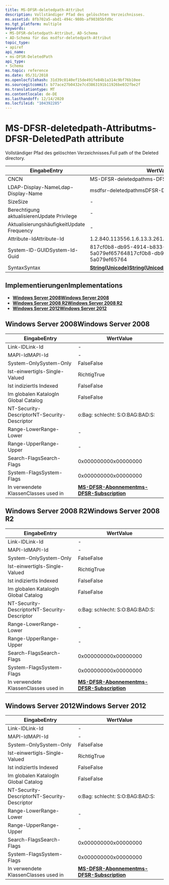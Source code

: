 ```yaml
---
title: MS-DFSR-deletedpath-Attribut
description: Vollständiger Pfad des gelöschten Verzeichnisses.
ms.assetid: 8fb702a5-abd1-494c-980b-af90385bfd9c
ms.tgt_platform: multiple
keywords:
- MS-DFSR-deletedpath-Attribut, AD-Schema
- AD-Schema für das msdfsr-deletedpath-Attribut
topic_type:
- apiref
api_name:
- ms-DFSR-DeletedPath
api_type:
- Schema
ms.topic: reference
ms.date: 05/31/2018
ms.openlocfilehash: 31d39c0140ef15de491fe84b1a314c9bf76b10ee
ms.sourcegitcommit: b77ace27b0432e7cd3863191b11926be032fbe2f
ms.translationtype: MT
ms.contentlocale: de-DE
ms.lasthandoff: 12/14/2020
ms.locfileid: "104392285"
---
```

# <a name="ms-dfsr-deletedpath-attribute"></a><span data-ttu-id="594c3-105">MS-DFSR-deletedpath-Attribut</span><span class="sxs-lookup"><span data-stu-id="594c3-105">ms-DFSR-DeletedPath attribute</span></span>

<span data-ttu-id="594c3-106">Vollständiger Pfad des gelöschten Verzeichnisses.</span><span class="sxs-lookup"><span data-stu-id="594c3-106">Full path of the Deleted directory.</span></span>



| <span data-ttu-id="594c3-107">Eingabe</span><span class="sxs-lookup"><span data-stu-id="594c3-107">Entry</span></span> | <span data-ttu-id="594c3-108">Wert</span><span class="sxs-lookup"><span data-stu-id="594c3-108">Value</span></span> |
|-------------------|---------------------------------------------|
| <span data-ttu-id="594c3-109">CN</span><span class="sxs-lookup"><span data-stu-id="594c3-109">CN</span></span>                | <span data-ttu-id="594c3-110">MS-DFSR-deletedpath</span><span class="sxs-lookup"><span data-stu-id="594c3-110">ms-DFSR-DeletedPath</span></span>                         |
| <span data-ttu-id="594c3-111">LDAP-Display-Name</span><span class="sxs-lookup"><span data-stu-id="594c3-111">Ldap-Display-Name</span></span> | <span data-ttu-id="594c3-112">msdfsr-deletedpath</span><span class="sxs-lookup"><span data-stu-id="594c3-112">msDFSR-DeletedPath</span></span>                          |
| <span data-ttu-id="594c3-113">Size</span><span class="sxs-lookup"><span data-stu-id="594c3-113">Size</span></span>              | \-                                          |
| <span data-ttu-id="594c3-114">Berechtigung aktualisieren</span><span class="sxs-lookup"><span data-stu-id="594c3-114">Update Privilege</span></span>  | \-                                          |
| <span data-ttu-id="594c3-115">Aktualisierungshäufigkeit</span><span class="sxs-lookup"><span data-stu-id="594c3-115">Update Frequency</span></span>  | \-                                          |
| <span data-ttu-id="594c3-116">Attribute-Id</span><span class="sxs-lookup"><span data-stu-id="594c3-116">Attribute-Id</span></span>      | <span data-ttu-id="594c3-117">1.2.840.113556.1.6.13.3.26</span><span class="sxs-lookup"><span data-stu-id="594c3-117">1.2.840.113556.1.6.13.3.26</span></span>                  |
| <span data-ttu-id="594c3-118">System-ID-GUID</span><span class="sxs-lookup"><span data-stu-id="594c3-118">System-Id-Guid</span></span>    | <span data-ttu-id="594c3-119">817cf0b8-db95-4914-b833-5a079ef65764</span><span class="sxs-lookup"><span data-stu-id="594c3-119">817cf0b8-db95-4914-b833-5a079ef65764</span></span>        |
| <span data-ttu-id="594c3-120">Syntax</span><span class="sxs-lookup"><span data-stu-id="594c3-120">Syntax</span></span>            | [<span data-ttu-id="594c3-121">**String(Unicode)**</span><span class="sxs-lookup"><span data-stu-id="594c3-121">**String(Unicode)**</span></span>](s-string-unicode.md) |



## <a name="implementations"></a><span data-ttu-id="594c3-122">Implementierungen</span><span class="sxs-lookup"><span data-stu-id="594c3-122">Implementations</span></span>

-   [<span data-ttu-id="594c3-123">**Windows Server 2008**</span><span class="sxs-lookup"><span data-stu-id="594c3-123">**Windows Server 2008**</span></span>](#windows-server-2008)
-   [<span data-ttu-id="594c3-124">**Windows Server 2008 R2**</span><span class="sxs-lookup"><span data-stu-id="594c3-124">**Windows Server 2008 R2**</span></span>](#windows-server-2008-r2)
-   [<span data-ttu-id="594c3-125">**Windows Server 2012**</span><span class="sxs-lookup"><span data-stu-id="594c3-125">**Windows Server 2012**</span></span>](#windows-server-2012)

## <a name="windows-server-2008"></a><span data-ttu-id="594c3-126">Windows Server 2008</span><span class="sxs-lookup"><span data-stu-id="594c3-126">Windows Server 2008</span></span>



| <span data-ttu-id="594c3-127">Eingabe</span><span class="sxs-lookup"><span data-stu-id="594c3-127">Entry</span></span> | <span data-ttu-id="594c3-128">Wert</span><span class="sxs-lookup"><span data-stu-id="594c3-128">Value</span></span> |
|------------------------|------------------------------------------------------------------|
| <span data-ttu-id="594c3-129">Link-ID</span><span class="sxs-lookup"><span data-stu-id="594c3-129">Link-Id</span></span>                | \-                                                               |
| <span data-ttu-id="594c3-130">MAPI-Id</span><span class="sxs-lookup"><span data-stu-id="594c3-130">MAPI-Id</span></span>                | \-                                                               |
| <span data-ttu-id="594c3-131">System-Only</span><span class="sxs-lookup"><span data-stu-id="594c3-131">System-Only</span></span>            | <span data-ttu-id="594c3-132">False</span><span class="sxs-lookup"><span data-stu-id="594c3-132">False</span></span>                                                            |
| <span data-ttu-id="594c3-133">Ist-einwertig</span><span class="sxs-lookup"><span data-stu-id="594c3-133">Is-Single-Valued</span></span>       | <span data-ttu-id="594c3-134">Richtig</span><span class="sxs-lookup"><span data-stu-id="594c3-134">True</span></span>                                                             |
| <span data-ttu-id="594c3-135">Ist indiziert</span><span class="sxs-lookup"><span data-stu-id="594c3-135">Is Indexed</span></span>             | <span data-ttu-id="594c3-136">False</span><span class="sxs-lookup"><span data-stu-id="594c3-136">False</span></span>                                                            |
| <span data-ttu-id="594c3-137">Im globalen Katalog</span><span class="sxs-lookup"><span data-stu-id="594c3-137">In Global Catalog</span></span>      | <span data-ttu-id="594c3-138">False</span><span class="sxs-lookup"><span data-stu-id="594c3-138">False</span></span>                                                            |
| <span data-ttu-id="594c3-139">NT-Security-Descriptor</span><span class="sxs-lookup"><span data-stu-id="594c3-139">NT-Security-Descriptor</span></span> | <span data-ttu-id="594c3-140">o:Bag: schlecht: S:</span><span class="sxs-lookup"><span data-stu-id="594c3-140">O:BAG:BAD:S:</span></span>                                                     |
| <span data-ttu-id="594c3-141">Range-Lower</span><span class="sxs-lookup"><span data-stu-id="594c3-141">Range-Lower</span></span>            | \-                                                               |
| <span data-ttu-id="594c3-142">Range-Upper</span><span class="sxs-lookup"><span data-stu-id="594c3-142">Range-Upper</span></span>            | \-                                                               |
| <span data-ttu-id="594c3-143">Search-Flags</span><span class="sxs-lookup"><span data-stu-id="594c3-143">Search-Flags</span></span>           | <span data-ttu-id="594c3-144">0x00000000</span><span class="sxs-lookup"><span data-stu-id="594c3-144">0x00000000</span></span>                                                       |
| <span data-ttu-id="594c3-145">System-Flags</span><span class="sxs-lookup"><span data-stu-id="594c3-145">System-Flags</span></span>           | <span data-ttu-id="594c3-146">0x00000000</span><span class="sxs-lookup"><span data-stu-id="594c3-146">0x00000000</span></span>                                                       |
| <span data-ttu-id="594c3-147">In verwendete Klassen</span><span class="sxs-lookup"><span data-stu-id="594c3-147">Classes used in</span></span>        | [<span data-ttu-id="594c3-148">**MS-DFSR-Abonnement**</span><span class="sxs-lookup"><span data-stu-id="594c3-148">**ms-DFSR-Subscription**</span></span>](c-msdfsr-subscription.md)<br/> |



## <a name="windows-server-2008-r2"></a><span data-ttu-id="594c3-149">Windows Server 2008 R2</span><span class="sxs-lookup"><span data-stu-id="594c3-149">Windows Server 2008 R2</span></span>



| <span data-ttu-id="594c3-150">Eingabe</span><span class="sxs-lookup"><span data-stu-id="594c3-150">Entry</span></span> | <span data-ttu-id="594c3-151">Wert</span><span class="sxs-lookup"><span data-stu-id="594c3-151">Value</span></span> |
|------------------------|------------------------------------------------------------------|
| <span data-ttu-id="594c3-152">Link-ID</span><span class="sxs-lookup"><span data-stu-id="594c3-152">Link-Id</span></span>                | \-                                                               |
| <span data-ttu-id="594c3-153">MAPI-Id</span><span class="sxs-lookup"><span data-stu-id="594c3-153">MAPI-Id</span></span>                | \-                                                               |
| <span data-ttu-id="594c3-154">System-Only</span><span class="sxs-lookup"><span data-stu-id="594c3-154">System-Only</span></span>            | <span data-ttu-id="594c3-155">False</span><span class="sxs-lookup"><span data-stu-id="594c3-155">False</span></span>                                                            |
| <span data-ttu-id="594c3-156">Ist-einwertig</span><span class="sxs-lookup"><span data-stu-id="594c3-156">Is-Single-Valued</span></span>       | <span data-ttu-id="594c3-157">Richtig</span><span class="sxs-lookup"><span data-stu-id="594c3-157">True</span></span>                                                             |
| <span data-ttu-id="594c3-158">Ist indiziert</span><span class="sxs-lookup"><span data-stu-id="594c3-158">Is Indexed</span></span>             | <span data-ttu-id="594c3-159">False</span><span class="sxs-lookup"><span data-stu-id="594c3-159">False</span></span>                                                            |
| <span data-ttu-id="594c3-160">Im globalen Katalog</span><span class="sxs-lookup"><span data-stu-id="594c3-160">In Global Catalog</span></span>      | <span data-ttu-id="594c3-161">False</span><span class="sxs-lookup"><span data-stu-id="594c3-161">False</span></span>                                                            |
| <span data-ttu-id="594c3-162">NT-Security-Descriptor</span><span class="sxs-lookup"><span data-stu-id="594c3-162">NT-Security-Descriptor</span></span> | <span data-ttu-id="594c3-163">o:Bag: schlecht: S:</span><span class="sxs-lookup"><span data-stu-id="594c3-163">O:BAG:BAD:S:</span></span>                                                     |
| <span data-ttu-id="594c3-164">Range-Lower</span><span class="sxs-lookup"><span data-stu-id="594c3-164">Range-Lower</span></span>            | \-                                                               |
| <span data-ttu-id="594c3-165">Range-Upper</span><span class="sxs-lookup"><span data-stu-id="594c3-165">Range-Upper</span></span>            | \-                                                               |
| <span data-ttu-id="594c3-166">Search-Flags</span><span class="sxs-lookup"><span data-stu-id="594c3-166">Search-Flags</span></span>           | <span data-ttu-id="594c3-167">0x00000000</span><span class="sxs-lookup"><span data-stu-id="594c3-167">0x00000000</span></span>                                                       |
| <span data-ttu-id="594c3-168">System-Flags</span><span class="sxs-lookup"><span data-stu-id="594c3-168">System-Flags</span></span>           | <span data-ttu-id="594c3-169">0x00000000</span><span class="sxs-lookup"><span data-stu-id="594c3-169">0x00000000</span></span>                                                       |
| <span data-ttu-id="594c3-170">In verwendete Klassen</span><span class="sxs-lookup"><span data-stu-id="594c3-170">Classes used in</span></span>        | [<span data-ttu-id="594c3-171">**MS-DFSR-Abonnement**</span><span class="sxs-lookup"><span data-stu-id="594c3-171">**ms-DFSR-Subscription**</span></span>](c-msdfsr-subscription.md)<br/> |



## <a name="windows-server-2012"></a><span data-ttu-id="594c3-172">Windows Server 2012</span><span class="sxs-lookup"><span data-stu-id="594c3-172">Windows Server 2012</span></span>



| <span data-ttu-id="594c3-173">Eingabe</span><span class="sxs-lookup"><span data-stu-id="594c3-173">Entry</span></span> | <span data-ttu-id="594c3-174">Wert</span><span class="sxs-lookup"><span data-stu-id="594c3-174">Value</span></span> |
|------------------------|------------------------------------------------------------------|
| <span data-ttu-id="594c3-175">Link-ID</span><span class="sxs-lookup"><span data-stu-id="594c3-175">Link-Id</span></span>                | \-                                                               |
| <span data-ttu-id="594c3-176">MAPI-Id</span><span class="sxs-lookup"><span data-stu-id="594c3-176">MAPI-Id</span></span>                | \-                                                               |
| <span data-ttu-id="594c3-177">System-Only</span><span class="sxs-lookup"><span data-stu-id="594c3-177">System-Only</span></span>            | <span data-ttu-id="594c3-178">False</span><span class="sxs-lookup"><span data-stu-id="594c3-178">False</span></span>                                                            |
| <span data-ttu-id="594c3-179">Ist-einwertig</span><span class="sxs-lookup"><span data-stu-id="594c3-179">Is-Single-Valued</span></span>       | <span data-ttu-id="594c3-180">Richtig</span><span class="sxs-lookup"><span data-stu-id="594c3-180">True</span></span>                                                             |
| <span data-ttu-id="594c3-181">Ist indiziert</span><span class="sxs-lookup"><span data-stu-id="594c3-181">Is Indexed</span></span>             | <span data-ttu-id="594c3-182">False</span><span class="sxs-lookup"><span data-stu-id="594c3-182">False</span></span>                                                            |
| <span data-ttu-id="594c3-183">Im globalen Katalog</span><span class="sxs-lookup"><span data-stu-id="594c3-183">In Global Catalog</span></span>      | <span data-ttu-id="594c3-184">False</span><span class="sxs-lookup"><span data-stu-id="594c3-184">False</span></span>                                                            |
| <span data-ttu-id="594c3-185">NT-Security-Descriptor</span><span class="sxs-lookup"><span data-stu-id="594c3-185">NT-Security-Descriptor</span></span> | <span data-ttu-id="594c3-186">o:Bag: schlecht: S:</span><span class="sxs-lookup"><span data-stu-id="594c3-186">O:BAG:BAD:S:</span></span>                                                     |
| <span data-ttu-id="594c3-187">Range-Lower</span><span class="sxs-lookup"><span data-stu-id="594c3-187">Range-Lower</span></span>            | \-                                                               |
| <span data-ttu-id="594c3-188">Range-Upper</span><span class="sxs-lookup"><span data-stu-id="594c3-188">Range-Upper</span></span>            | \-                                                               |
| <span data-ttu-id="594c3-189">Search-Flags</span><span class="sxs-lookup"><span data-stu-id="594c3-189">Search-Flags</span></span>           | <span data-ttu-id="594c3-190">0x00000000</span><span class="sxs-lookup"><span data-stu-id="594c3-190">0x00000000</span></span>                                                       |
| <span data-ttu-id="594c3-191">System-Flags</span><span class="sxs-lookup"><span data-stu-id="594c3-191">System-Flags</span></span>           | <span data-ttu-id="594c3-192">0x00000000</span><span class="sxs-lookup"><span data-stu-id="594c3-192">0x00000000</span></span>                                                       |
| <span data-ttu-id="594c3-193">In verwendete Klassen</span><span class="sxs-lookup"><span data-stu-id="594c3-193">Classes used in</span></span>        | [<span data-ttu-id="594c3-194">**MS-DFSR-Abonnement**</span><span class="sxs-lookup"><span data-stu-id="594c3-194">**ms-DFSR-Subscription**</span></span>](c-msdfsr-subscription.md)<br/> |



 

 





